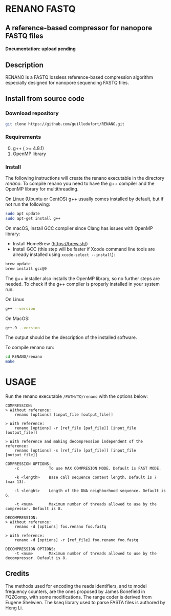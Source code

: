 # RENANO FASTQ
## A reference-based compressor for nanopore FASTQ files
#### Documentation: upload pending
## Description
RENANO is a FASTQ lossless reference-based compression algorithm especially designed for nanopore sequencing FASTQ files. 

## Install from source code

### Download repository
```bash
git clone https://github.com/guilledufort/RENANO.git
```

### Requirements
0. g++ ( >= 4.8.1)
1. OpenMP library

### Install 

The following instructions will create the renano executable in the directory *renano*.
To compile renano you need to have the g++ compiler and the OpenMP library for multithreading. 

On Linux (Ubuntu or CentOS) g++ usually comes installed by default, but if not run the following:
```bash
sudo apt update
sudo apt-get install g++
```

On macOS, install GCC compiler since Clang has issues with OpenMP library:
- Install HomeBrew (https://brew.sh/)
- Install GCC (this step will be faster if Xcode command line tools are already installed using ```xcode-select --install```):
```bash
brew update
brew install gcc@9
```

The g++ installer also installs the OpenMP library, so no further steps are needed.
To check if the g++ compiler is properly installed in your system run:

On Linux
```bash
g++ --version
```
On MacOS:
```bash
g++-9 --version
```
The output should be the description of the installed software.

To compile renano run:
```bash
cd RENANO/renano
make
```

# USAGE
Run the renano executable ```/PATH/TO/renano``` with the options below:
```console 
COMPRESSION:
> Without reference:
	renano [options] [input_file [output_file]]

> With reference:
	renano [options] -r [ref_file [paf_file]] [input_file [output_file]]

> With reference and making decompression independent of the reference:
	renano [options] -s [ref_file [paf_file]] [input_file [output_file]]

COMPRESSION OPTIONS:
	-c             To use MAX COMPRESION MODE. Default is FAST MODE.

	-k <length>    Base call sequence context length. Default is 7 (max 13).

	-l <lenght>    Length of the DNA neighborhood sequence. Default is 6.

	-t <num>       Maximum number of threads allowed to use by the compressor. Default is 8.

DECOMPRESSION:
> Without reference:
	renano -d [options] foo.renano foo.fastq

> With reference:
	renano -d [options] -r [ref_file] foo.renano foo.fastq

DECOMPRESSION OPTIONS:
	-t <num>       Maximum number of threads allowed to use by the decompressor. Default is 8.

```

## Credits
The methods used for encoding the reads identifiers, and to model frequency counters,
are the ones proposed by James Bonefield in FQZComp, with some modifications.
The range coder is derived from Eugene Shelwien.
The kseq library used to parse FASTA files is authored by Heng Li.